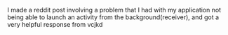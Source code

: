 I made a reddit post involving a problem that I had with my application not being able to launch an activity from the background(receiver), and got a very helpful response from vcjkd